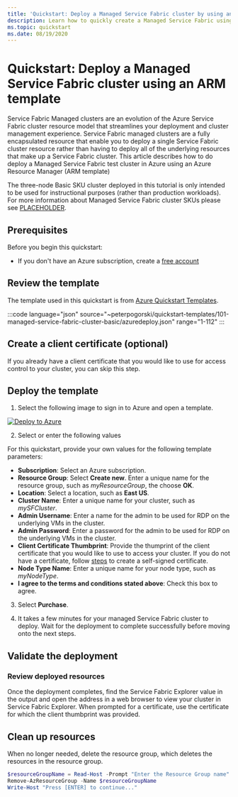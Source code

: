 ```yaml
---
title: 'Quickstart: Deploy a Managed Service Fabric cluster by using an ARM template (Preview)'
description: Learn how to quickly create a Managed Service Fabric using an ARM template.
ms.topic: quickstart
ms.date: 08/19/2020
---
```


# Quickstart: Deploy a Managed Service Fabric cluster using an ARM template

Service Fabric Managed clusters are an evolution of the Azure Service Fabric cluster resource model that streamlines your deployment and cluster management experience. Service Fabric managed clusters are a fully encapsulated resource that enable you to deploy a single Service Fabric cluster resource rather than having to deploy all of the underlying resources that make up a Service Fabric cluster. This article describes how to do deploy a Managed Service Fabric test cluster in Azure using an Azure Resource Manager (ARM template)

The three-node Basic SKU cluster deployed in this tutorial is only intended to be used for instructional purposes (rather than production workloads). For more information about Managed Service Fabric cluster SKUs please see [PLACEHOLDER]().

## Prerequisites

Before you begin this quickstart:
* If you don't have an Azure subscription, create a [free account](https://azure.microsoft.com/free/?WT.mc_id=A261C142F)

<!-- Section to be completed when templates are merged into the quickstart repo. -->
## Review the template 

The template used in this quickstart is from [Azure Quickstart Templates](PLACEHOLDER).

:::code language="json" source="~peterpogorski/quickstart-templates/101-managed-service-fabric-cluster-basic/azuredeploy.json" range="1-112" :::

## Create a client certificate (optional)

If you already have a client certificate that you would like to use for access control to your cluster, you can skip this step.


## Deploy the template
<!-- Link to be updated when template is merged into the quickstart repo -->
1. Select the following image to sign in to Azure and open a template. 

[![Deploy to Azure](../media/template-deployments/deploy-to-azure.svg)](https://portal.azure.com/#create/Microsoft.Template/uri/https%3A%2F%2Fraw.githubusercontent.com%2Fpeterpogorski%2Fazure-quickstart-templates%2Fmanaged-sfrp-sample-templates%2F101-managed-service-fabric-cluster-basic%2Fazuredeploy.json)

2. Select or enter the following values

For this quickstart, provide your own values for the following template parameters: 
* **Subscription**: Select an Azure subscription.
* **Resource Group**: Select **Create new**. Enter a unique name for the resource group, such as *myResourceGroup*, the choose **OK**.
* **Location**: Select a location, such as **East US**.
* **Cluster Name**: Enter a unique name for your cluster, such as *mySFCluster*.
* **Admin Username**: Enter a name for the admin to be used for RDP on the underlying VMs in the cluster.
* **Admin Password**: Enter a password for the admin to be used for RDP on the underlying VMs in the cluster.
* **Client Certificate Thumbprint**: Provide the thumprint of the client certificate that you would like to use to access your cluster. If you do not have a certificate, follow [steps]() to create a self-signed certificate. 
* **Node Type Name**: Enter a unique name for your node type, such as *myNodeType*.
* **I agree to the terms and conditions stated above**: Check this box to agree. 

3. Select **Purchase**.

4. It takes a few minutes for your managed Service Fabric cluster to deploy. Wait for the deployment to complete successfully before moving onto the next steps. 

## Validate the deployment 

### Review deployed resources 

Once the deployment completes, find the Service Fabric Explorer value in the output and open the address in a web browser to view your cluster in Service Fabric Explorer. When prompted for a certificate, use the certificate for which the client thumbprint was provided. 

## Clean up resources

When no longer needed, delete the resource group, which deletes the resources in the resource group.

```powershell
$resourceGroupName = Read-Host -Prompt "Enter the Resource Group name"
Remove-AzResourceGroup -Name $resourceGroupName
Write-Host "Press [ENTER] to continue..."
```


<!-- LINKS - internal -->
